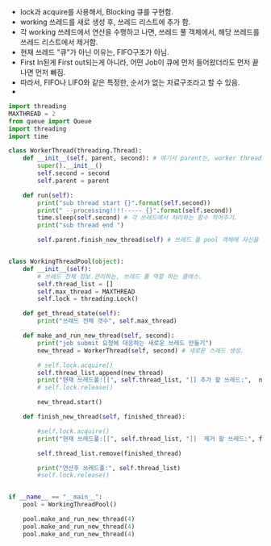 
- lock과 acquire를 사용해서, Blocking 큐를 구현함.
- working 쓰레드를 새로 생성 후, 쓰레드 리스트에 추가 함. 
- 각 working 쓰레드에서 연산을 수행하고 나면, 쓰레드 풀 객체에서, 해당 쓰레드를 쓰레드 리스트에서 제거함.  
- 현재 쓰레드 "큐"가 아닌 이유는, FIFO구조가 아님.
- First In된게 First out되는게 아니라, 어떤 Job이 큐에 먼저 들어왔더라도 먼저 끝나면 먼저 빠짐.
- 따라서, FIFO나 LIFO와 같은 특정한, 순서가 없는 자료구조라고 할 수 있음.
- 

```python 
import threading
MAXTHREAD = 2
from queue import Queue
import threading
import time

class WorkerThread(threading.Thread):
    def __init__(self, parent, second): # 여기서 parent는, worker thread를 생성한 쓰레드 풀 객체 .
        super().__init__()
        self.second = second
        self.parent = parent

    def run(self):
        print("sub thread start {}".format(self.second))
        print(" --processing!!!!----- {}".format(self.second))
        time.sleep(self.second) # 각 쓰레드에서 처리하는 함수 적어주기.
        print("sub thread end ")

        self.parent.finish_new_thread(self) # 쓰레드 풀 pool 객체에 자신을 전달해서, 쓰레드 풀의 working queue에서 remove 시킴


class WorkingThreadPool(object):
    def __init__(self):
        # 쓰레드 전체 정보 관리하는, 쓰레드 풀 역할 하는 클래스.
        self.thread_list = []
        self.max_thread = MAXTHREAD
        self.lock = threading.Lock()

    def get_thread_state(self):
        print("쓰레드 전체 갯수", self.max_thread)

    def make_and_run_new_thread(self, second):
        print("job submit 요청에 대응하는 새로운 쓰레드 만들기")
        new_thread = WorkerThread(self, second) # 새로운 스레드 생성.

        # self.lock.acquire()
        self.thread_list.append(new_thread)
        print("현재 쓰레드풀:[[", self.thread_list, "]] 추가 할 쓰레드:",  new_thread)
        # self.lock.release()

        new_thread.start()

    def finish_new_thread(self, finished_thread):

        #self.lock.acquire()
        print("현재 쓰레드풀:[[", self.thread_list, "]]  제거 할 쓰레드:", finished_thread)

        self.thread_list.remove(finished_thread)

        print("연산후 쓰레드풀:", self.thread_list)
        #self.lock.release()


if __name__ == "__main__":
    pool = WorkingThreadPool()

    pool.make_and_run_new_thread(4)
    pool.make_and_run_new_thread(4)
    pool.make_and_run_new_thread(4)






```
